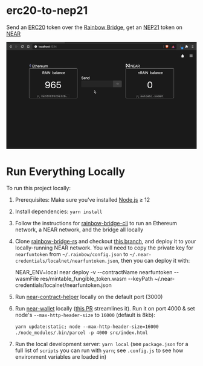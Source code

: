 erc20-to-nep21
==================

Send an [ERC20] token over the [Rainbow Bridge], get an [NEP21] token on [NEAR]

![UI showing sending 10 RAIN tokens from Ethereum to NEAR. Two confirmations from MetaMask pop up at the beginning of the transaction, then a notification area shows waiting for 25 blocks to sync, then the tokens are deposited on the NEAR side and the NEAR balance increases by 10](demo.gif)

  [ERC20]: https://eips.ethereum.org/EIPS/eip-20
  [Rainbow Bridge]: https://github.com/near/rainbow-bridge
  [NEP21]: https://github.com/nearprotocol/NEPs/pull/21
  [NEAR]: https://near.org/


Run Everything Locally
===========

To run this project locally:

1. Prerequisites: Make sure you've installed [Node.js](https://nodejs.org/en/download/package-manager/) ≥ 12

2. Install dependencies: `yarn install`

3. Follow the instructions for [rainbow-bridge-cli](https://github.com/near/rainbow-bridge-cli) to run an Ethereum network, a NEAR network, and the bridge all locally

4. Clone [rainbow-bridge-rs](https://github.com/near/rainbow-bridge-rs) and checkout [this branch](https://github.com/near/rainbow-bridge-rs/pull/8), and deploy it to your locally-running NEAR network. You will need to copy the private key for `nearfuntoken` from `~/.rainbow/config.json` to `~/.near-credentials/localnet/nearfuntoken.json`, then you can deploy it with:

      NEAR_ENV=local near deploy -v --contractName nearfuntoken --wasmFile res/mintable_fungible_token.wasm --keyPath ~/.near-credentials/localnet/nearfuntoken.json

5. Run [near-contract-helper](https://github.com/near/near-contract-helper) locally on the default port (3000)

6. Run [near-wallet](https://github.com/near/near-wallet) locally ([this PR](https://github.com/near/near-wallet/pull/861) streamlines it). Run it on port 4000 & set node's `--max-http-header-size` to `16000` (default is 8kb):

       yarn update:static; node --max-http-header-size=16000 ./node_modules/.bin/parcel -p 4000 src/index.html

7. Run the local development server: `yarn local` (see `package.json` for a full list of `scripts` you can run with `yarn`; see `.config.js` to see how environment variables are loaded in)
